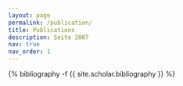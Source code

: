 ```yaml
---
layout: page
permalink: /publication/
title: Publications
description: Seite 2007
nav: true
nav_order: 1
---
```

<!-- _pages/publication.md -->
<div class="publications">

{% bibliography -f {{ site.scholar.bibliography }} %}

</div>

